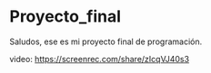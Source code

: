 # Proyecto_final
Saludos, ese es mi proyecto final de programación. 

video: https://screenrec.com/share/zIcqVJ40s3
